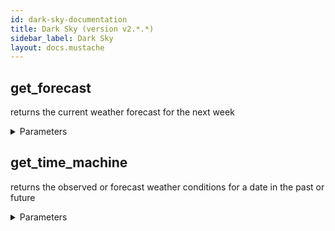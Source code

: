 ```yaml
---
id: dark-sky-documentation
title: Dark Sky (version v2.*.*)
sidebar_label: Dark Sky
layout: docs.mustache
---
```


## get_forecast

returns the current weather forecast for the next week

<details><summary>Parameters</summary>

### latitude (required)

The latitude of a location (in decimal degrees). Positive is north, negative is south.

**Type:** string

### longitude (required)

The longitude of a location (in decimal degrees). Positive is east, negative is west.

**Type:** string

### exclude

Exclude some number of data blocks from the API response. This is useful for reducing latency and saving cache space.

**Type:** array

```json
[ "string. Possible values: currently | minutely | hourly | daily | alerts | flags" ]
```

### extend

When present, return hour-by-hour data for the next 168 hours, instead of the next 48. When using this option, we strongly recommend enabling HTTP compression.

**Type:** string

**Potential values:** hourly

### lang

Return summary properties in the desired language.

**Type:** string

### units

Return weather conditions in the requested units.

**Type:** string

**Potential values:** auto, ca, uk2, us, si

</details>

## get_time_machine

returns the observed or forecast weather conditions for a date in the past or future

<details><summary>Parameters</summary>

### latitude (required)

The latitude of a location (in decimal degrees). Positive is north, negative is south.

**Type:** string

### longitude (required)

The longitude of a location (in decimal degrees). Positive is east, negative is west.

**Type:** string

### time (required)

Either be a UNIX time (that is, seconds since midnight GMT on 1 Jan 1970) or a string formatted as  
[YYYY]-[MM]-[DD]T[HH]:[MM]:[SS][timezone]. timezone should either be omitted (to refer to local time for the location being requested), 
Z (referring to GMT time), or +[HH][MM] or -[HH][MM] for an offset from GMT in hours and minutes. 
The timezone is only used for determining the time of the request; the response will always be relative to the local time zone.


**Type:** string

### exclude

Exclude some number of data blocks from the API response. This is useful for reducing latency and saving cache space.

**Type:** array

```json
[ "string. Possible values: currently | minutely | hourly | daily | alerts | flags" ]
```

### lang

Return summary properties in the desired language.

**Type:** string

### units

Return weather conditions in the requested units.

**Type:** string

**Potential values:** auto, ca, uk2, us, si

</details>

